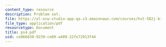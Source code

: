 ```yaml
---
content_type: resource
description: Problem set.
file: https://ol-ocw-studio-app-qa.s3.amazonaws.com/courses/hst-582j-biomedical-signal-and-image-processing-spring-2007/ce8668309239ce09a48922fe72913f44_ps4.pdf
file_type: application/pdf
resourcetype: Document
title: ps4.pdf
uid: ce866830-9239-ce09-a489-22fe72913f44
---
```

